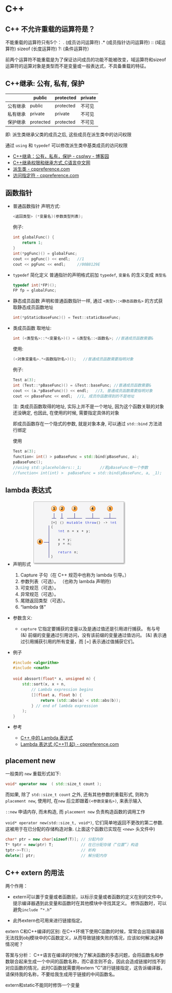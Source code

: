 # C++

## C++ 不允许重载的运算符是？

不能重载的运算符只有5个：
.  (成员访问运算符)
.*  (成员指针访问运算符)
::  (域运算符)
sizeof  (长度运算符)
?:  (条件运算符）

前两个运算符不能重载是为了保证访问成员的功能不能被改变，域运算符和sizeof 运算符的运算对象是类型而不是变量或一般表达式，不具备重载的特征。

## C++继承: 公有, 私有, 保护

|       |public   |protected|private|
|-------|---------|---------|------|
|公有继承|public   |protected|不可见|
|私有继承|private  |private  |不可见|
|保护继承|protected|protected|不可见|

即: 派生类继承父类的成员之后, 这些成员在派生类中的访问权限

通过 `using` 和 `typedef` 可以修改派生类中基类成员的访问权限

- [C++继承：公有，私有，保护 - csqlwy - 博客园](https://www.cnblogs.com/qlwy/archive/2011/08/25/2153584.html)
- [C++继承权限和继承方式_C语言中文网](http://c.biancheng.net/cpp/biancheng/view/2984.html)
- [派生类 - cppreference.com](https://zh.cppreference.com/w/cpp/language/derived_class)
- [访问指定符 - cppreference.com](https://zh.cppreference.com/w/cpp/language/access)

## 函数指针

- 普通函数指针
    声明方式:
    ```cpp
    <返回类型> (*变量名)(参数类型列表);
    ```
    例子:
    ```cpp
    int globalFunc() {
        return 1;
    }
    int(*pgFunc)() = globalFunc;
    cout << pgFunc() << endl;	//1
    cout << pgFunc << endl;		//00B8129E
    ```

- `typedef` 简化定义
    普通指针的声明格式前加 `typedef`, `变量名` 的含义变成 `类型名`
    ```cpp
    typedef int(*FP)();
	FP fp = globalFunc;
    ```

- 静态成员函数
    声明和普通函数指针一样, 通过 `<类型>::<静态函数名>` 的方式获取静态成员函数地址
    ```cpp
    int(*pStaticBaseFunc)() = Test::staticBaseFunc;
    ```

- 类成员函数
    取地址:
    ```cpp
    int (<类型名>::*<变量名>)() = &类型名::<函数名>; //普通成员函数需要&
    ```
    使用:
    ```cpp
    (<对象变量名>.*<函数指针名>)();   //普通成员函数需要指明对象
    ```
    例子:
    ```cpp
    Test a(3);
    int (Test::*pBaseFunc)() = &Test::baseFunc; //普通成员函数需要&
    cout << (a.*pBaseFunc)() << endl;	//3, 普通成员函数需要指明对象
    cout << pBaseFunc << endl;	//1, 成员你函数得到的不是地址
    ```
    注:
    类成员函数取得的地址, 实际上并不是一个地址, 因为这个函数关联的对象还没确定, 也因此, 在使用的时候, 需要指定具体的对象

    即成员函数存在一个隐式的参数, 就是对象本身, 可以通过 `std::bind` 方法进行绑定

    使用
    ```cpp
    Test a(3);
    function< int() > paBaseFunc = std::bind(pBaseFunc, a);
	paBaseFunc();
    //using std::placeholders::_1;        //若pBaseFunc有一个参数
    //function< int(int) >  paBaseFunc = std::bind(pBaseFunc, a, _1);
    ```

## lambda 表达式

- 声明形式
    ![](assets/C++/2018-11-02-12-13-15.png)
    1. Capture 子句（在 C++ 规范中也称为 lambda 引导。）
    2. 参数列表（可选）。 （也称为 lambda 声明符)
    3. 可变规范（可选）。
    4. 异常规范（可选）。
    5. 尾随返回类型（可选）。
    6. “lambda 体”

- 参数含义:
    - `capture`
    它指定要捕获的变量以及是通过值还是引用进行捕获。 有与号 (&) 前缀的变量通过引用访问，没有该前缀的变量通过值访问。
    [&] 表示通过引用捕获引用的所有变量，而 [=] 表示通过值捕获它们。

- 例子
    ```cpp
    #include <algorithm>
    #include <cmath>

    void abssort(float* x, unsigned n) {
        std::sort(x, x + n,
            // Lambda expression begins
            [](float a, float b) {
                return (std::abs(a) < std::abs(b));
            } // end of lambda expression
        );
    }

    ```
- 参考
    - [C++ 中的 Lambda 表达式](https://msdn.microsoft.com/zh-cn/library/dd293608.aspx)
    - [Lambda 表达式 (C++11 起) - cppreference.com](https://zh.cppreference.com/w/cpp/language/lambda)

## placement new

一般类的 `new` 重载形式如下:
```cpp
void* operator new  ( std::size_t count );
```

而如果, 除了 `std::size_t count` 之外, 还有其他参数的重载形式, 则称为 `placement new`, 使用时, 在`new` 后立即跟着`(<参数变量名>)`, 来表示输入

`::new` 申请内存, 而未构造, 而 `placement new` 负责构造函数的调用工作

`void* operator new(std::size_t, void*)`, 它们简单地返回不更改的第二参数. 这被用于在已分配的存储构造对象. (上面这个函数已实现在 `<new>` 头文件中)

```cpp
char* ptr = new char[sizeof(T)]; // 分配内存
T* tptr = new(ptr) T;            // 在已分配存储（“位置”）构造
tptr->~T();                      // 析构
delete[] ptr;                    // 解分配内存
```

## C++ extern 的用法

两个作用：
* extern可以置于变量或者函数前，以标示变量或者函数的定义在别的文件中，提示编译器遇到此变量和函数时在其他模块中寻找其定义。
    修饰函数时，可以避免`include “*.h”`

* 此外extern也可用来进行链接指定。


extern C和C++编译的区别:
在C++环境下使用C函数的时候，常常会出现编译器无法找到obj模块中的C函数定义，从而导致链接失败的情况，应该如何解决这种情况呢？

答案与分析：
C++语言在编译的时候为了解决函数的多态问题，会将函数名和参数联合起来生成一个中间的函数名称，而C语言则不会，因此会造成链接时找不到对应函数的情况，此时C函数就需要用extern “C”进行链接指定，这告诉编译器，请保持我的名称，不要给我生成用于链接的中间函数名。

extern和static不能同时修饰一个变量
